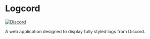 # Logcord
[![Discord][1]][2]

A web application designed to display fully styled logs from Discord.

[1]: https://img.shields.io/static/v1?label=Python%20Discord&logo=discord&message=%3E100k%20members&color=%237289DA&logoColor=white
[2]: https://discord.gg/python
